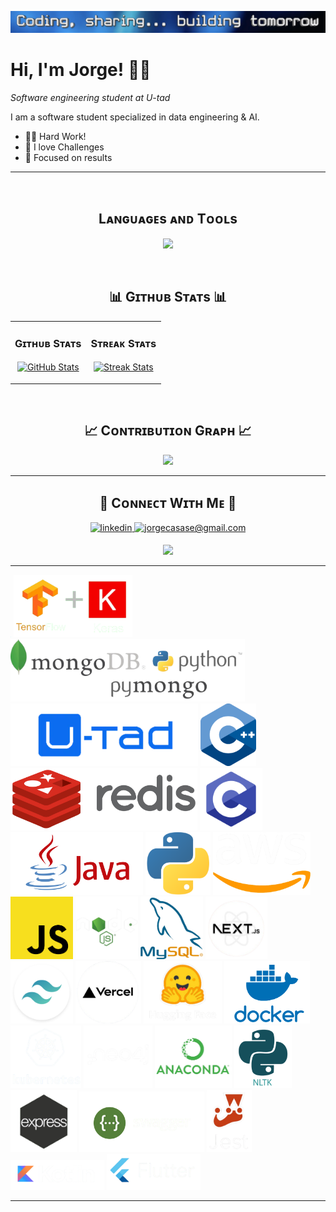 <!--Banner-->
![jorgecasasebannerimage](https://github.com/jorgecasase/jorgecasase/blob/main/album/banner.png)

<!--Header Name-->
# Hi, I'm Jorge! 👋🏻
*Software engineering student at U-tad*
<br /> 

<!--Start Intro-->               
<p align="left">I am a software student specialized in data engineering & AI. </p>

- 💪🏻 Hard Work!
- 🧠 I love Challenges 
- 🎯 Focused on results
<!--End Intro-->

---
<br />

<!--Languages and Tools Section-->       
<h2 align="center">Lᴀɴɢᴜᴀɢᴇs ᴀɴᴅ Tᴏᴏʟs</h2> 
<p align="center">
<img width="500px"  src="https://skillicons.dev/icons?i=py,java,c,cpp,cs,cmake,sklearn,js,html,css,react,nodejs,mongo,git,vscode,docker,aws,linux,anaconda,arduino, &perline=10"  />
</p>
<br />

<!--Github stats Table--> 
<h2 align="center">📊 Gɪᴛʜᴜʙ Sᴛᴀᴛs 📊</h2>

<table width="100%">
  <tr>
    <td width="50%">
      <h3 align="center"><strong>Gɪᴛʜᴜʙ Sᴛᴀᴛs</strong></h3>
      <p align="center">
        <a href="https://github.com/jorgecasase">
          <img align="center" src="https://github-readme-stats.vercel.app/api?username=jorgecasase&count_private=true&show_icons=true&theme=nightowl" alt="GitHub Stats" />
        </a>
      </p>
    </td>
    <td width="50%">
      <h3 align="center"><strong>Sᴛʀᴇᴀᴋ Sᴛᴀᴛs</strong></h3>
      <p align="center">
        <a href="https://github.com/jorgecasase">
          <img align="center" src="https://streak-stats.demolab.com/?user=jorgecasase&theme=nightowl" alt="Streak Stats" />
        </a>
      </p>
    </td>
  </tr>
</table>
<br />

<!--Contribution Graph-->
<h2 align="center">📈 Cᴏɴᴛʀɪʙᴜᴛɪᴏɴ Gʀᴀᴘʜ 📈</h2>
<div align="center">
    <img src="https://github-readme-activity-graph.vercel.app/graph?username=jorgecasase&bg_color=011627&color=79d3c3&line=c792ea&point=ffeb95&area=true&hide_border=false" border-radius="15">
</div>

---

<!--Contact Section--> 

<h2 align="center">🤝 Cᴏɴɴᴇᴄᴛ Wɪᴛʜ Mᴇ 🤝 </h2>
<div align="center">
 <a href="https://www.linkedin.com/in/jorgecasase/" target="_blank">
<img src=https://img.shields.io/badge/linkedin-%231E77B5.svg?&style=for-the-badge&logo=linkedin&logoColor=white alt=linkedin style="margin-bottom: 5px;" />
</a>

<a href="mailto:jorgecasase@gmail.com" target="_blank">
<img src="https://img.shields.io/badge/Gmail-D14836?style=for-the-badge&logo=gmail&logoColor=white" alt=jorgecasase@gmail.com mail style="margin-bottom: 5px;" />
</a>
</div>

<!--Footer--> 
<p align="center">
  <img src="https://capsule-render.vercel.app/api?type=waving&color=gradient&height=65&section=footer"/>
</p>

---
<!--SponsorWall-->
<div>
  <img src="https://github.com/jorgecasase/github-repos-img/blob/main/img/react.svg" alt="react" height="1"/>
  <img src="https://github.com/jorgecasase/github-repos-img/blob/main/img/tensorflowkeras.png" alt="tensorflowkeras.png" height="100"/>
  <img src="https://github.com/jorgecasase/github-repos-img/blob/main/img/pymongo.png" alt="pymongo.png" height="100"/>
  <img src="https://github.com/jorgecasase/github-repos-img/blob/main/img/u-tad.png" alt="u-tad" height="100"/>
  <img src="https://github.com/jorgecasase/github-repos-img/blob/main/img/cpp.png" alt="cpp.png" height="100"/>
  <img src="https://github.com/jorgecasase/github-repos-img/blob/main/img/redis.png" alt="redis" height="100"/>
  <img src="https://github.com/jorgecasase/github-repos-img/blob/main/img/c.png" alt="c" height="100"/>
  <img src="https://github.com/jorgecasase/github-repos-img/blob/main/img/java.png" alt="java" height="100"/>
  <img src="https://github.com/jorgecasase/github-repos-img/blob/main/img/python.png" alt="python" height="100"/>
  <img src="https://github.com/jorgecasase/github-repos-img/blob/main/img/aws.png" alt="aws" height="100"/>
  <img src="https://github.com/jorgecasase/github-repos-img/blob/main/img/javascript.png" alt="JavaScript" height="100"/>
  <img src="https://github.com/jorgecasase/github-repos-img/blob/main/img/nodejs.png" alt="nodejs" height="100"/>
  <img src="https://github.com/jorgecasase/github-repos-img/blob/main/img/mysql.png" alt="mysql" height="100"/>
  <img src="https://github.com/jorgecasase/github-repos-img/blob/main/img/next.png" alt="next" height="100"/>
  <img src="https://github.com/jorgecasase/github-repos-img/blob/main/img/tailwind.png" alt="tailwind" height="100"/>
  <img src="https://github.com/jorgecasase/github-repos-img/blob/main/img/vercel.png" alt="vercel" height="100"/>
  <img src="https://github.com/jorgecasase/github-repos-img/blob/main/img/huggingface.png" alt="huggingface" height="100"/>
  <img src="https://github.com/jorgecasase/github-repos-img/blob/main/img/docker.png" alt="docker" height="100"/>
  <img src="https://github.com/jorgecasase/github-repos-img/blob/main/img/kubernetes.png" alt="kubernetes" height="100"/>
  <img src="https://github.com/jorgecasase/github-repos-img/blob/main/img/neo4j.png" alt="neo4j" height="100"/>
  <img src="https://github.com/jorgecasase/github-repos-img/blob/main/img/anaconda.png" alt="anaconda" height="100"/>
  <img src="https://github.com/jorgecasase/github-repos-img/blob/main/img/nltk.png" alt="nltk" height="100"/>
  <img src="https://github.com/jorgecasase/github-repos-img/blob/main/img/express.png" alt="express" height="100"/>
  <img src="https://github.com/jorgecasase/github-repos-img/blob/main/img/swagger.png" alt="swagger" width="200"/>
  <img src="https://github.com/jorgecasase/github-repos-img/blob/main/img/jest.png" alt="jest" height="100" />
  <img src="https://github.com/jorgecasase/github-repos-img/blob/main/img/kotlin.png" alt="kotlin" width="150"/>
  <img src="https://github.com/jorgecasase/github-repos-img/blob/main/img/flutter.png" alt="flutter" width="150"/>
</div>

------
